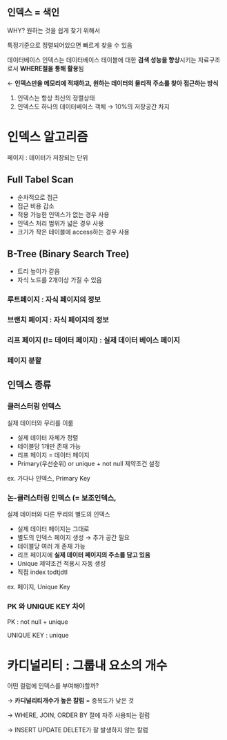 ## 인덱스  = 색인

WHY? 원하는 것을 쉽게 찾기 위해서

특정기준으로 정렬되어있으면 빠르게 찾을 수 있음

데이터베이스 인덱스는
데이터베이스 테이블에 대한 **검색 성능을 향상**시키는 자료구조로서 **WHERE절을 통해 활용**됨

← **인덱스만을 메모리에 적재하고, 원하는 데이터의 물리적 주소를 찾아 접근하는 방식**

1. 인덱스는 항상 최신의 정렬상태
2. 인덱스도 하나의 데이터베이스 객체 → 10%의 저장공간 차지

# 인덱스 알고리즘

페이지 : 데이터가 저장되는 단위

## Full Tabel Scan

- 순차적으로 접근
- 접근 비용 감소
- 적용 가능한 인덱스가 없는 경우 사용
- 인덱스 처리 범위가 넓은 경우 사용
- 크기가 작은 테이블에 access하는 경우 사용

## B-Tree (Binary Search Tree)

- 트리 높이가 같음
- 자식 노드를 2개이상 가질 수 있음

### 루트페이지 : 자식 페이지의 정보

### 브랜치 페이지 : 자식 페이지의 정보

### 리프 페이지 (!= 데이터 페이지) : 실제 데이터 베이스 페이지

### 페이지 분할

## 인덱스 종류

### 클러스터링 인덱스

실제 데이터와 무리를 이룸

- 실제 데이터 자체가 정렬
- 테이블당 1개만 존재 가능
- 리프 페이지 = 데이터 페이지
- Primary(우선순위) or unique + not null 제약조건 설정

ex. 가다나 인덱스, Primary Key

### 논-클러스터링 인덱스 (= 보조인덱스,

실제 데이터와 다른 무리의 별도의 인덱스

- 실제 데이터 페이지는 그대로
- 별도의 인덱스 페이지 생성 → 추가 공간 필요
- 테이블당 여러 개 존재 가능
- 리프 페이지에 **실제 데이터 페이지의 주소를 담고 있음**
- Unique 제약조건 적용시 자동 생성
- 직접 index todtjdtl

ex. 페이지, Unique Key

### PK 와 UNIQUE KEY 차이

PK : not null + unique

UNIQUE KEY : unique

# 카디널리티 : 그룹내 요소의 개수

어떤 컬럼에 인덱스를 부여해야할까? 

→ **카디널리티개수가 높은 칼럼** = 중복도가 낮은 것

→ WHERE, JOIN, ORDER BY 절에 자주 사용되는 컬럼

→ INSERT UPDATE DELETE가 잘 발생하지 않는 칼럼
